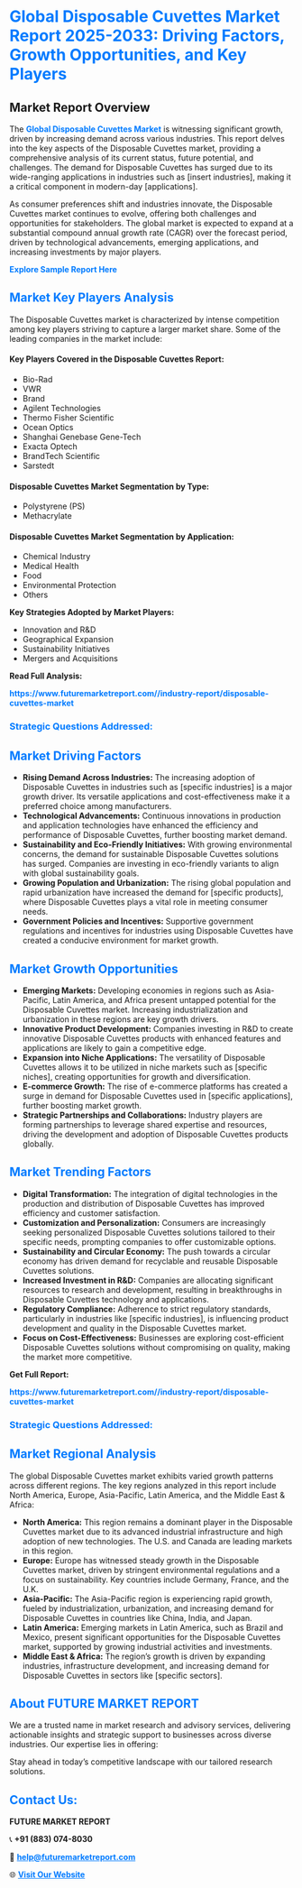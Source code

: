 <h1 style="color: #007BFF;">Global Disposable Cuvettes Market Report 2025-2033: Driving Factors, Growth Opportunities, and Key Players</h1>

<section id="overview">
<h2>Market Report Overview</h2>
<p>The <a href="https://www.futuremarketreport.com//industry-report/disposable-cuvettes-market" style="color: #007BFF; text-decoration: none;"><strong>Global Disposable Cuvettes Market</strong></a> is witnessing significant growth, driven by increasing demand across various industries. This report delves into the key aspects of the Disposable Cuvettes market, providing a comprehensive analysis of its current status, future potential, and challenges. The demand for Disposable Cuvettes has surged due to its wide-ranging applications in industries such as [insert industries], making it a critical component in modern-day [applications].</p>
<p>As consumer preferences shift and industries innovate, the Disposable Cuvettes market continues to evolve, offering both challenges and opportunities for stakeholders. The global market is expected to expand at a substantial compound annual growth rate (CAGR) over the forecast period, driven by technological advancements, emerging applications, and increasing investments by major players.</p>
</section>

<section id="overview">
<p><a href="https://www.futuremarketreport.com//request-sample/reportId=89639" style="color: #007BFF; text-decoration: none;"><strong>Explore Sample Report Here</strong></a></p>
</section>

<section id="key-players">
<h2 style="color: #007BFF;">Market Key Players Analysis</h2>
<p>The Disposable Cuvettes market is characterized by intense competition among key players striving to capture a larger market share. Some of the leading companies in the market include:</p>
<h4>Key Players Covered in the Disposable Cuvettes Report:</h4>
<ul><li>Bio-Rad</li><li>VWR</li><li>Brand</li><li>Agilent Technologies</li><li>Thermo Fisher Scientific</li><li>Ocean Optics</li><li>Shanghai Genebase Gene-Tech</li><li>Exacta Optech</li><li>BrandTech Scientific</li><li>Sarstedt</li></ul>
<h4>Disposable Cuvettes Market Segmentation by Type:</h4>
<ul><li>Polystyrene (PS)</li><li>Methacrylate</li></ul>

<h4>Disposable Cuvettes Market Segmentation by Application:</h4>
<ul><li>Chemical Industry</li><li>Medical Health</li><li>Food</li><li>Environmental Protection</li><li>Others</li></ul>
<p><strong>Key Strategies Adopted by Market Players:</strong></p>
<ul>
<li>Innovation and R&D</li>
<li>Geographical Expansion</li>
<li>Sustainability Initiatives</li>
<li>Mergers and Acquisitions</li>
</ul>
</section>

<section>
<p><strong>Read Full Analysis: </strong></p><a href="https://www.futuremarketreport.com//industry-report/disposable-cuvettes-market" style="color: #007BFF; text-decoration: none;"><strong>https://www.futuremarketreport.com//industry-report/disposable-cuvettes-market</strong></a>
<h3 style="color: #007BFF;">Strategic Questions Addressed:</h3>
</section>

<section id="driving-factors">
<h2 style="color: #007BFF;">Market Driving Factors</h2>
<ul>
<li><strong>Rising Demand Across Industries:</strong> The increasing adoption of Disposable Cuvettes in industries such as [specific industries] is a major growth driver. Its versatile applications and cost-effectiveness make it a preferred choice among manufacturers.</li>
<li><strong>Technological Advancements:</strong> Continuous innovations in production and application technologies have enhanced the efficiency and performance of Disposable Cuvettes, further boosting market demand.</li>
<li><strong>Sustainability and Eco-Friendly Initiatives:</strong> With growing environmental concerns, the demand for sustainable Disposable Cuvettes solutions has surged. Companies are investing in eco-friendly variants to align with global sustainability goals.</li>
<li><strong>Growing Population and Urbanization:</strong> The rising global population and rapid urbanization have increased the demand for [specific products], where Disposable Cuvettes plays a vital role in meeting consumer needs.</li>
<li><strong>Government Policies and Incentives:</strong> Supportive government regulations and incentives for industries using Disposable Cuvettes have created a conducive environment for market growth.</li>
</ul>
</section>

<section id="growth-opportunities">
<h2 style="color: #007BFF;">Market Growth Opportunities</h2>
<ul>
<li><strong>Emerging Markets:</strong> Developing economies in regions such as Asia-Pacific, Latin America, and Africa present untapped potential for the Disposable Cuvettes market. Increasing industrialization and urbanization in these regions are key growth drivers.</li>
<li><strong>Innovative Product Development:</strong> Companies investing in R&D to create innovative Disposable Cuvettes products with enhanced features and applications are likely to gain a competitive edge.</li>
<li><strong>Expansion into Niche Applications:</strong> The versatility of Disposable Cuvettes allows it to be utilized in niche markets such as [specific niches], creating opportunities for growth and diversification.</li>
<li><strong>E-commerce Growth:</strong> The rise of e-commerce platforms has created a surge in demand for Disposable Cuvettes used in [specific applications], further boosting market growth.</li>
<li><strong>Strategic Partnerships and Collaborations:</strong> Industry players are forming partnerships to leverage shared expertise and resources, driving the development and adoption of Disposable Cuvettes products globally.</li>
</ul>
</section>

<section id="trending-factors">
<h2 style="color: #007BFF;">Market Trending Factors</h2>
<ul>
<li><strong>Digital Transformation:</strong> The integration of digital technologies in the production and distribution of Disposable Cuvettes has improved efficiency and customer satisfaction.</li>
<li><strong>Customization and Personalization:</strong> Consumers are increasingly seeking personalized Disposable Cuvettes solutions tailored to their specific needs, prompting companies to offer customizable options.</li>
<li><strong>Sustainability and Circular Economy:</strong> The push towards a circular economy has driven demand for recyclable and reusable Disposable Cuvettes solutions.</li>
<li><strong>Increased Investment in R&D:</strong> Companies are allocating significant resources to research and development, resulting in breakthroughs in Disposable Cuvettes technology and applications.</li>
<li><strong>Regulatory Compliance:</strong> Adherence to strict regulatory standards, particularly in industries like [specific industries], is influencing product development and quality in the Disposable Cuvettes market.</li>
<li><strong>Focus on Cost-Effectiveness:</strong> Businesses are exploring cost-efficient Disposable Cuvettes solutions without compromising on quality, making the market more competitive.</li>
</ul>
</section>

<section>
<p><strong>Get Full Report: </strong></p><a href="https://www.futuremarketreport.com//industry-report/disposable-cuvettes-market" style="color: #007BFF; text-decoration: none;"><strong>https://www.futuremarketreport.com//industry-report/disposable-cuvettes-market</strong></a>
<h3 style="color: #007BFF;">Strategic Questions Addressed:</h3>
</section>


<section id="regional-analysis">
<h2 style="color: #007BFF;">Market Regional Analysis</h2>
<p>The global Disposable Cuvettes market exhibits varied growth patterns across different regions. The key regions analyzed in this report include North America, Europe, Asia-Pacific, Latin America, and the Middle East & Africa:</p>
<ul>
<li><strong>North America:</strong> This region remains a dominant player in the Disposable Cuvettes market due to its advanced industrial infrastructure and high adoption of new technologies. The U.S. and Canada are leading markets in this region.</li>
<li><strong>Europe:</strong> Europe has witnessed steady growth in the Disposable Cuvettes market, driven by stringent environmental regulations and a focus on sustainability. Key countries include Germany, France, and the U.K.</li>
<li><strong>Asia-Pacific:</strong> The Asia-Pacific region is experiencing rapid growth, fueled by industrialization, urbanization, and increasing demand for Disposable Cuvettes in countries like China, India, and Japan.</li>
<li><strong>Latin America:</strong> Emerging markets in Latin America, such as Brazil and Mexico, present significant opportunities for the Disposable Cuvettes market, supported by growing industrial activities and investments.</li>
<li><strong>Middle East & Africa:</strong> The region’s growth is driven by expanding industries, infrastructure development, and increasing demand for Disposable Cuvettes in sectors like [specific sectors].</li>
</ul>
</section>

<footer>
<h2 style="color: #007BFF;">About FUTURE MARKET REPORT</h2>
<p>We are a trusted name in market research and advisory services, delivering actionable insights and strategic support to businesses across diverse industries. Our expertise lies in offering:</p>

<p>Stay ahead in today’s competitive landscape with our tailored research solutions.</p>

<h2 style="color: #007BFF;">Contact Us:</h2>
<p><strong>FUTURE MARKET REPORT</strong></p>
<p>📞 <strong>+91 (883) 074-8030</strong></p>
<p>📧 <strong><a href="mailto:help@futuremarketreport.com" style="color: #007BFF;">help@futuremarketreport.com</a></strong></p>
<p>🌐 <strong><a href="https://www.futuremarketreport.com/" style="color: #007BFF;">Visit Our Website</a></strong></p>
</footer>